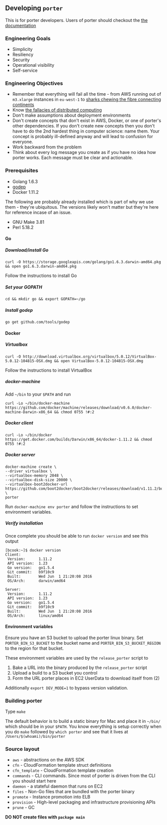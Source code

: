 ## Developing `porter`

This is for porter developers.
Users of porter should checkout the [the documentation](docs)

### Engineering Goals

- Simplicity
- Resiliency
- Security
- Operational visibility
- Self-service

### Engineering Objectives

- Remember that everything will fail all the time - from AWS running out of
  `m3.xlarge` instances in `eu-west-1` to
  [sharks chewing the fibre connecting continents](http://www.theguardian.com/technology/2014/aug/14/google-undersea-fibre-optic-cables-shark-attacks)
- Know [the fallacies of distributed computing](https://en.wikipedia.org/wiki/Fallacies_of_distributed_computing)
- Don't make assumptions about deployment environments
- Don't create concepts that don't exist in AWS, Docker, or one of porter's
  other dependencies. If you don't create new concepts then you don't have to
  do the 2nd hardest thing in computer science: name them. Your concept is
  probably ill-defined anyway and will lead to confusion for everyone.
- Work backward from the problem
- Think about every log message you create as if you have no idea how porter
  works. Each message must be clear and actionable.

### Prerequisites

- Golang 1.6.3
- [godep](https://github.com/tools/godep#readme)
- Docker 1.11.2

The following are probably already installed which is part of why we use them -
they're ubiquitous. The versions likely won't matter but they're here for
reference incase of an issue.

- GNU Make 3.81
- Perl 5.18.2


#### Go

##### Download/install Go

```
curl -O https://storage.googleapis.com/golang/go1.6.3.darwin-amd64.pkg && open go1.6.3.darwin-amd64.pkg
```

Follow the instructions to install Go

##### Set your GOPATH

```
cd && mkdir go && export GOPATH=~/go
```

##### Install godep

```
go get github.com/tools/godep
```

#### Docker

##### Virtualbox

```
curl -O http://download.virtualbox.org/virtualbox/5.0.12/VirtualBox-5.0.12-104815-OSX.dmg && open VirtualBox-5.0.12-104815-OSX.dmg
```

Follow the instructions to install VirtualBox

##### docker-machine

Add `~/bin` to your `$PATH` and run

```
curl -Lo ~/bin/docker-machine https://github.com/docker/machine/releases/download/v0.6.0/docker-machine-Darwin-x86_64 && chmod 0755 !#:2
```

##### Docker client

```
curl -Lo ~/bin/docker https://get.docker.com/builds/Darwin/x86_64/docker-1.11.2 && chmod 0755 !#:2
```

##### Docker server

```
docker-machine create \
--driver virtualbox \
--virtualbox-memory 2048 \
--virtualbox-disk-size 20000 \
--virtualbox-boot2docker-url https://github.com/boot2docker/boot2docker/releases/download/v1.11.2/boot2docker.iso \
porter
```

Run `docker-machine env porter` and follow the instructions to set environment
variables.

##### Verify installation

Once complete you should be able to run `docker version` and see this output

```
[bcook:~]$ docker version
Client:
 Version:      1.11.2
 API version:  1.23
 Go version:   go1.5.4
 Git commit:   b9f10c9
 Built:        Wed Jun  1 21:20:08 2016
 OS/Arch:      darwin/amd64

Server:
 Version:      1.11.2
 API version:  1.23
 Go version:   go1.5.4
 Git commit:   b9f10c9
 Built:        Wed Jun  1 21:20:08 2016
 OS/Arch:      linux/amd64
```

#### Environment variables

Ensure you have an S3 bucket to upload the porter linux binary. Set
`PORTER_BIN_S3_BUCKET` to the bucket name and `PORTER_BIN_S3_BUCKET_REGION` to
the region for that bucket.

These environment variables are used by the `release_porter` script to

1. Bake a URL into the binary produced by the `release_porter` script
1. Upload a build to a S3 bucket you control
1. Form the URL porter places in EC2 UserData to download itself from (2)

Additionally `export DEV_MODE=1` to bypass version validation.

### Building porter

Type `make`

The default behavior is to build a static binary for Mac and place it in
`~/bin/` which should be in your `$PATH`. You know everything is setup correctly
when you do `make` followed by `which porter` and see that it lives at
`/Users/$(whoami)/bin/porter`

### Source layout

- `aws` - abstractions on the AWS SDK
- `cfn` - CloudFormation template struct definitions
- `cfn_template` - CloudFormation template creation
- `commands` - CLI commands. Since most of porter is driven from the CLI you
  should start here
- `daemon` - a stateful daemon that runs on EC2
- `files` - Non-Go files that are bundled with the porter binary
- `promote` - Instance promotion into ELB
- `provision` - High-level packaging and infrastructure provisioning APIs
- `prune` - GC

**DO NOT create files with `package main`**
